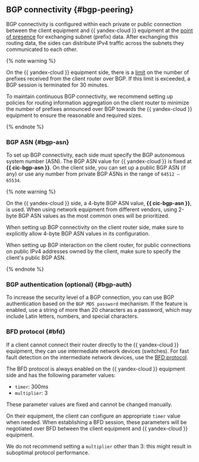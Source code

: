## BGP connectivity {#bgp-peering}

BGP connectivity is configured within each private or public connection between the client equipment and {{ yandex-cloud }} equipment at the [point of presence](../../interconnect/concepts/pops.md) for exchanging subnet (prefix) data. After exchanging this routing data, the sides can distribute IPv4 traffic across the subnets they communicated to each other.

{% note warning %}

On the {{ yandex-cloud }} equipment side, there is a [limit](../../interconnect/concepts/limits.md#interconnect-limits) on the number of prefixes received from the client router over BGP.
If this limit is exceeded, a BGP session is terminated for 30 minutes.

To maintain continuous BGP connectivity, we recommend setting up policies for routing information aggregation on the client router to minimize the number of prefixes announced over BGP towards the {{ yandex-cloud }} equipment to ensure the reasonable and required sizes.

{% endnote %}

### BGP ASN {#bgp-asn}

To set up BGP connectivity, each side must specify the BGP autonomous system number (ASN). The BGP ASN value for {{ yandex-cloud }} is fixed at **{{ cic-bgp-asn }}**. On the client side, you can set up a public BGP ASN (if any) or use any number from private BGP ASNs in the range of `64512 — 65534`.

{% note warning %}

On the {{ yandex-cloud }} side, a 4-byte BGP ASN value, **{{ cic-bgp-asn }}**, is used. When using network equipment from different vendors, using 2-byte BGP ASN values as the most common ones will be prioritized.

When setting up BGP connectivity on the client router side, make sure to explicitly allow 4-byte BGP ASN values in its configuration.

When setting up BGP interaction on the client router, for public connections on public IPv4 addresses owned by the client, make sure to specify the client's public BGP ASN.

{% endnote %}

### BGP authentication (optional) {#bgp-auth}

To increase the security level of a BGP connection, you can use BGP authentication based on the `BGP MD5 password` mechanism. If the feature is enabled, use a string of more than 20 characters as a password, which may include Latin letters, numbers, and special characters.

### BFD protocol {#bfd}

If a client cannot connect their router directly to the {{ yandex-cloud }} equipment, they can use intermediate network devices (switches). For fast fault detection on the intermediate network devices, use the [BFD protocol](https://en.wikipedia.org/wiki/Bidirectional_Forwarding_Detection).

The BFD protocol is always enabled on the {{ yandex-cloud }} equipment side and has the following parameter values:
* `timer`: 300ms
* `multiplier`: 3

These parameter values are fixed and cannot be changed manually.

On their equipment, the client can configure an appropriate `timer` value when needed. When establishing a BFD session, these parameters will be negotiated over BFD between the client equipment and {{ yandex-cloud }} equipment.

We do not recommend setting a `multiplier` other than 3: this might result in suboptimal protocol performance.
